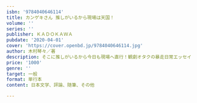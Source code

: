 ```yaml
---
isbn: '9784040646114'
title: カンゲキさん 推しがいるから現場は天国！
volume: ''
series: ''
publisher: ＫＡＤＯＫＡＷＡ
pubdate: '2020-04-01'
cover: 'https://cover.openbd.jp/9784040646114.jpg'
author: 木村琴々／著
description: そこに推しがいるから今日も現場へ直行！観劇オタクの暴走日常エッセイ
price: '1000'
genre: ''
target: 一般
format: 単行本
content: 日本文学、評論、随筆、その他

---
```

